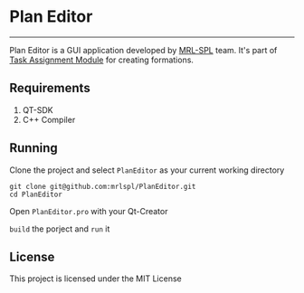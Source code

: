 # Plan Editor
----
Plan Editor is a GUI application developed by [MRL-SPL](http://mrl-spl.ir) team.
It's part of [Task Assignment Module](http://github.com/novinsh/GamePlanner) for creating formations.

## Requirements

1. QT-SDK
2. C++ Compiler

## Running

Clone the project and select ```PlanEditor``` as your current working directory

    git clone git@github.com:mrlspl/PlanEditor.git
    cd PlanEditor

Open ```PlanEditor.pro``` with your Qt-Creator

```build``` the porject and ```run``` it


## License

This project is licensed under the MIT License 
